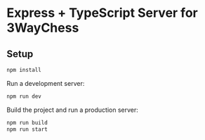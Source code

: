 # Express + TypeScript Server for 3WayChess

## Setup

```bash
npm install
```

Run a development server:

```bash
npm run dev
```

Build the project and run a production server:

```bash
npm run build
npm run start
```
